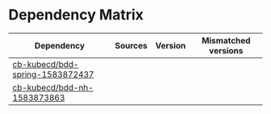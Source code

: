 # Dependency Matrix

Dependency | Sources | Version | Mismatched versions
---------- | ------- | ------- | -------------------
[cb-kubecd/bdd-spring-1583872437](https://github.com/cb-kubecd/bdd-spring-1583872437.git) |  | []() | 
[cb-kubecd/bdd-nh-1583873863](https://github.com/cb-kubecd/bdd-nh-1583873863.git) |  | []() | 
